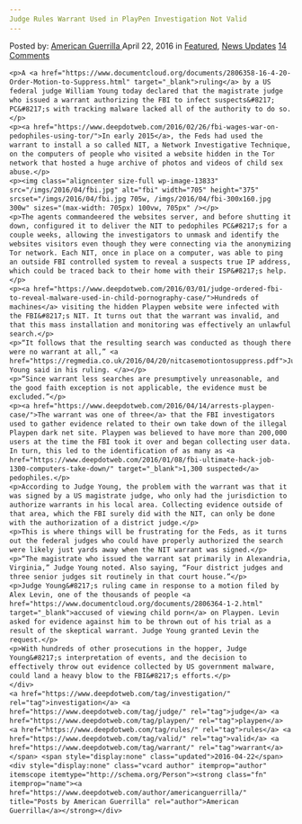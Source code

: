 ```yaml
---
Judge Rules Warrant Used in PlayPen Investigation Not Valid
---
```

<article class="post-listing post-13832 post type-post status-publish format-standard has-post-thumbnail hentry  tag-investigation tag-judge tag-playpen tag-rules tag-valid tag-warrant">
    <div class="post-inner">
        <span>Posted by: <a href="https://www.deepdotweb.com/author/americanguerrilla/" title="">American Guerrilla </a></span>
    <span>April 22, 2016</span>
    <span>in <a href="https://www.deepdotweb.com/category/deepdot-news/" rel="category tag">Featured</a>, <a href="https://www.deepdotweb.com/category/news-updates/" rel="category tag">News Updates</a></span>
    <span><a href="https://www.deepdotweb.com/2016/04/22/judge-rules-warrant-used-playpen-investigation-not-valid/#comments">14 Comments</a></span>
    </p>
    <div class="clear"></div>
    
    <p>A <a href="https://www.documentcloud.org/documents/2806358-16-4-20-Order-Motion-to-Suppress.html" target="_blank">ruling</a> by a US federal judge William Young today declared that the magistrate judge who issued a warrant authorizing the FBI to infect suspects&#8217; PC&#8217;s with tracking malware lacked all of the authority to do so.</p>
    <p><a href="https://www.deepdotweb.com/2016/02/26/fbi-wages-war-on-pedophiles-using-tor/">In early 2015</a>, the Feds had used the warrant to install a so called NIT, a Network Investigative Technique, on the computers of people who visited a website hidden in the Tor network that hosted a huge archive of photos and videos of child sex abuse.</p>
    <p><img class="aligncenter size-full wp-image-13833" src="/imgs/2016/04/fbi.jpg" alt="fbi" width="705" height="375" srcset="/imgs/2016/04/fbi.jpg 705w, /imgs/2016/04/fbi-300x160.jpg 300w" sizes="(max-width: 705px) 100vw, 705px" /></p>
    <p>The agents commandeered the websites server, and before shutting it down, configured it to deliver the NIT to pedophiles PC&#8217;s for a couple weeks, allowing the investigators to unmask and identify the websites visitors even though they were connecting via the anonymizing Tor network. Each NIT, once in place on a computer, was able to ping an outside FBI controlled system to reveal a suspects true IP address, which could be traced back to their home with their ISP&#8217;s help.</p>
    <p><a href="https://www.deepdotweb.com/2016/03/01/judge-ordered-fbi-to-reveal-malware-used-in-child-pornography-case/">Hundreds of machines</a> visiting the hidden Playpen website were infected with the FBI&#8217;s NIT. It turns out that the warrant was invalid, and that this mass installation and monitoring was effectively an unlawful search.</p>
    <p>“It follows that the resulting search was conducted as though there were no warrant at all,” <a href="https://regmedia.co.uk/2016/04/20/nitcasemotiontosuppress.pdf">Judge Young said in his ruling. </a></p>
    <p>“Since warrant less searches are presumptively unreasonable, and the good faith exception is not applicable, the evidence must be excluded.”</p>
    <p><a href="https://www.deepdotweb.com/2016/04/14/arrests-playpen-case/">The warrant was one of three</a> that the FBI investigators used to gather evidence related to their own take down of the illegal Playpen dark net site. Playpen was believed to have more than 200,000 users at the time the FBI took it over and began collecting user data. In turn, this led to the identification of as many as <a href="https://www.deepdotweb.com/2016/01/08/fbi-ultimate-hack-job-1300-computers-take-down/" target="_blank">1,300 suspected</a> pedophiles.</p>
    <p>According to Judge Young, the problem with the warrant was that it was signed by a US magistrate judge, who only had the jurisdiction to authorize warrants in his local area. Collecting evidence outside of that area, which the FBI surely did with the NIT, can only be done with the authorization of a district judge.</p>
    <p>This is where things will be frustrating for the Feds, as it turns out the federal judges who could have properly authorized the search were likely just yards away when the NIT warrant was signed.</p>
    <p>“The magistrate who issued the warrant sat primarily in Alexandria, Virginia,” Judge Young noted. Also saying, “Four district judges and three senior judges sit routinely in that court house.”</p>
    <p>Judge Young&#8217;s ruling came in response to a motion filed by Alex Levin, one of the thousands of people <a href="https://www.documentcloud.org/documents/2806364-1-2.html" target="_blank">accused of viewing child porn</a> on Playpen. Levin asked for evidence against him to be thrown out of his trial as a result of the skeptical warrant. Judge Young granted Levin the request.</p>
    <p>With hundreds of other prosecutions in the hopper, Judge Young&#8217;s interpretation of events, and the decision to effectively throw out evidence collected by US government malware, could land a heavy blow to the FBI&#8217;s efforts.</p>
    </div>
    <a href="https://www.deepdotweb.com/tag/investigation/" rel="tag">investigation</a> <a href="https://www.deepdotweb.com/tag/judge/" rel="tag">judge</a> <a href="https://www.deepdotweb.com/tag/playpen/" rel="tag">playpen</a> <a href="https://www.deepdotweb.com/tag/rules/" rel="tag">rules</a> <a href="https://www.deepdotweb.com/tag/valid/" rel="tag">valid</a> <a href="https://www.deepdotweb.com/tag/warrant/" rel="tag">warrant</a></span> <span style="display:none" class="updated">2016-04-22</span>
    <div style="display:none" class="vcard author" itemprop="author" itemscope itemtype="http://schema.org/Person"><strong class="fn" itemprop="name"><a href="https://www.deepdotweb.com/author/americanguerrilla/" title="Posts by American Guerrilla" rel="author">American Guerrilla</a></strong></div>
    
